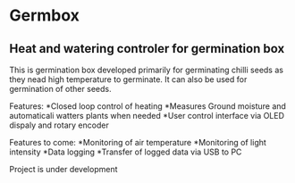 # Germbox
## Heat and watering controler for germination box

This is germination box developed primarily for germinating chilli seeds as they nead high temperature to germinate. It can also be used for germination of other seeds.

Features:
*Closed loop control of heating
*Measures Ground moisture and automaticali watters plants when needed
*User control interface via OLED dispaly and rotary encoder

Features to come:
*Monitoring of air temperature
*Monitoring of light intensity
*Data logging
*Transfer of logged data via USB to PC

Project is under development

